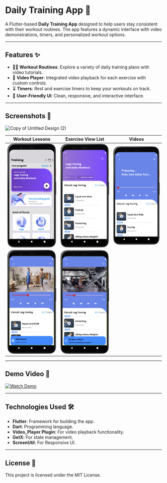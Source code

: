 # **Daily Training App** 💪

A Flutter-based **Daily Training App** designed to help users stay consistent with their workout routines. The app features a dynamic interface with video demonstrations, timers, and personalized workout options.

---

## **Features** ✨
- 🏋️‍♂️ **Workout Routines**: Explore a variety of daily training plans with video tutorials.
- 🎥 **Video Player**: Integrated video playback for each exercise with custom controls.
- ⏳ **Timers**: Rest and exercise timers to keep your workouts on track.
- 🌟 **User-Friendly UI**: Clean, responsive, and interactive interface.

---

## **Screenshots** 📸
![Copy of Untitled Design (2)](https://github.com/user-attachments/assets/aed40ca4-6b59-4c86-99bf-50d40f7a49d4)

| **Workout Lessons**            | **Exercise View List**            | **Videos**            |
|-----------------------------|-----------------------------|---------------------------|
| ![Workout List](screenshots/sc1.png) | ![Exercise View](screenshots/sc2.png) | ![Rest Timer](screenshots/sc3.png) 
| ![Workout List](screenshots/sc4.png) | ![Exercise View](screenshots/sc5.png) |

---

## **Demo Video** 🎥  

[![Watch Demo](https://img.youtube.com/vi/DEMO_VIDEO_ID/0.jpg)](https://www.youtube.com/watch?v=DEMO_VIDEO_ID)  

---

## **Technologies Used** 🛠️
- **Flutter**: Framework for building the app.
- **Dart**: Programming language.
- **Video_Player Plugin**: For video playback functionality.
- **GetX**: For state management.
- **ScreenUtil**: For Responsive UI.

---

## **License** 📜
This project is licensed under the MIT License.

